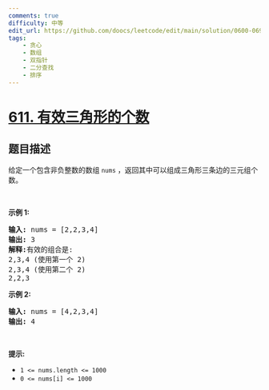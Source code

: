 ```yaml
---
comments: true
difficulty: 中等
edit_url: https://github.com/doocs/leetcode/edit/main/solution/0600-0699/0611.Valid%20Triangle%20Number/README.md
tags:
    - 贪心
    - 数组
    - 双指针
    - 二分查找
    - 排序
---
```


<!-- problem:start -->

# [611. 有效三角形的个数](https://leetcode.cn/problems/valid-triangle-number)

## 题目描述

<!-- description:start -->

<p>给定一个包含非负整数的数组&nbsp;<code>nums</code> ，返回其中可以组成三角形三条边的三元组个数。</p>

<p>&nbsp;</p>

<p><strong>示例 1:</strong></p>

<pre>
<strong>输入:</strong> nums = [2,2,3,4]
<strong>输出:</strong> 3
<strong>解释:</strong>有效的组合是: 
2,3,4 (使用第一个 2)
2,3,4 (使用第二个 2)
2,2,3
</pre>

<p><strong>示例 2:</strong></p>

<pre>
<strong>输入:</strong> nums = [4,2,3,4]
<strong>输出:</strong> 4</pre>

<p>&nbsp;</p>

<p><strong>提示:</strong></p>

<ul>
	<li><code>1 &lt;= nums.length &lt;= 1000</code></li>
	<li><code>0 &lt;= nums[i] &lt;= 1000</code></li>
</ul>

<!-- description:end -->